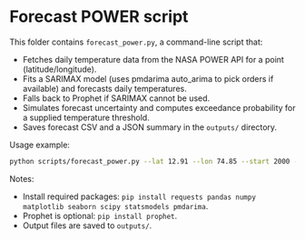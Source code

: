 # Forecast POWER script

This folder contains `forecast_power.py`, a command-line script that:

- Fetches daily temperature data from the NASA POWER API for a point (latitude/longitude).
- Fits a SARIMAX model (uses pmdarima auto_arima to pick orders if available) and forecasts daily temperatures.
- Falls back to Prophet if SARIMAX cannot be used.
- Simulates forecast uncertainty and computes exceedance probability for a supplied temperature threshold.
- Saves forecast CSV and a JSON summary in the `outputs/` directory.

Usage example:

```bash
python scripts/forecast_power.py --lat 12.91 --lon 74.85 --start 2000 --end 2024 --threshold 32 --forecast-days 90
```

Notes:
- Install required packages: `pip install requests pandas numpy matplotlib seaborn scipy statsmodels pmdarima`.
- Prophet is optional: `pip install prophet`.
- Output files are saved to `outputs/`.

